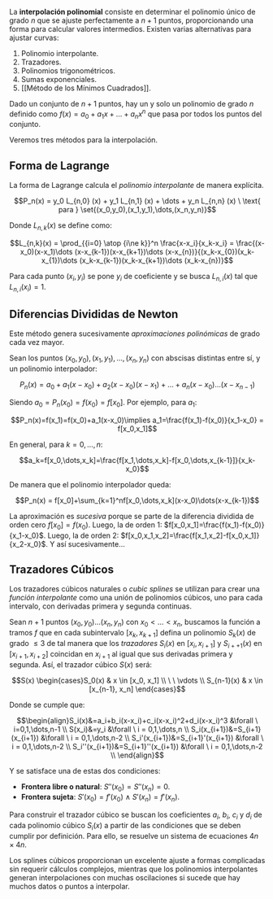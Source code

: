 La **interpolación polinomial** consiste en determinar el polinomio único de grado $n$ que se ajuste perfectamente a $n+1$ puntos, proporcionando una forma para calcular valores intermedios. Existen varias alternativas para ajustar curvas:

1. Polinomio interpolante.
2. Trazadores.
3. Polinomios trigonométricos.
4. Sumas exponenciales.
5. [[Método de los Mínimos Cuadrados]].

Dado un conjunto de $n+1$ puntos, hay un y solo un polinomio de grado $n$ definido como $f(x) = a_0 + a_1x + \dots + a_nx^n$ que pasa por todos los puntos del conjunto.

Veremos tres métodos para la interpolación.

## Forma de Lagrange

La forma de Lagrange calcula el *polinomio interpolante* de manera explícita.

$$P_n(x) = y_0 L_{n,0} (x) + y_1 L_{n,1} (x) + \dots + y_n L_{n,n} (x) \ \text{ para } \set{(x_0,y_0),(x_1,y_1),\dots,(x_n,y_n)}$$

Donde $L_{n,k}(x)$ se define como:

$$L_{n,k}(x) = \prod_{{i=0} \atop {i\ne k}}^n \frac{x-x_i}{x_k-x_i} = \frac{(x-x_0)(x-x_1)\dots (x-x_{k-1})(x-x_{k+1})\dots (x-x_{n})}{(x_k-x_{0})(x_k-x_{1})\dots (x_k-x_{k-1})(x_k-x_{k+1})\dots (x_k-x_{n})}$$

Para cada punto $(x_i,y_i)$ se pone $y_i$ de coeficiente y se busca $L_{n,i}(x)$ tal que $L_{n,i}(x_i)=1$.

## Diferencias Divididas de Newton

Este método genera sucesivamente *aproximaciones polinómicas* de grado cada vez mayor.

Sean los puntos $(x_0,y_0), (x_1,y_1), \dots, (x_n,y_n)$ con abscisas distintas entre sí, y un polinomio interpolador:

$$P_n(x) = a_0+a_1(x-x_0)+a_2(x-x_0)(x-x_1)+\dots+a_n(x-x_0)\dots(x-x_{n-1})$$

Siendo $a_0 = P_n(x_0)=f(x_0)=f[x_0]$. Por ejemplo, para $a_1$:

$$P_n(x)=f(x_1)=f(x_0)+a_1(x-x_0)\implies a_1=\frac{f(x_1)-f(x_0)}{x_1-x_0} = f[x_0,x_1]$$

En general, para $k=0,\dots,n$:

$$a_k=f[x_0,\dots,x_k]=\frac{f[x_1,\dots,x_k]-f[x_0,\dots,x_{k-1}]}{x_k-x_0}$$

De manera que el polinomio interpolador queda:

$$P_n(x) = f[x_0]+\sum_{k=1}^nf[x_0,\dots,x_k](x-x_0)\dots(x-x_{k-1})$$

La aproximación es *sucesiva* porque se parte de la diferencia dividida de orden cero $f[x_0]=f(x_0)$. Luego, la de orden 1: $f[x_0,x_1]=\frac{f(x_1)-f(x_0)}{x_1-x_0}$. Luego, la de orden 2: $f[x_0,x_1,x_2]=\frac{f[x_1,x_2]-f[x_0,x_1]}{x_2-x_0}$. Y así sucesivamente...

## Trazadores Cúbicos

Los trazadores cúbicos naturales o *cubic splines* se utilizan para crear una *función interpolante* como una unión de polinomios cúbicos, uno para cada intervalo, con derivadas primera y segunda continuas.

Sean $n+1$ puntos $(x_0,y_0)\dots (x_n,y_n)$ con $x_0\lt\dots\lt x_n$, buscamos la función a tramos $f$ que en cada subintervalo $[x_k, x_{k+1}]$ defina un polinomio $S_k(x)$ de grado $\le 3$ de tal manera que los *trazadores* $S_i(x)$ en $[x_i,x_{i+1}]$ y $S_{i++1}(x)$ en $[x_{i+1},x_{i+2}]$ coincidan en $x_{i+1}$ al igual que sus derivadas primera y segunda. Así, el trazador cúbico $S(x)$ será:

$$S(x) \begin{cases}S_0(x) & x \in [x_0, x_1] \\ \ \ \vdots \\ S_{n-1}(x) & x \in [x_{n-1}, x_n] \end{cases}$$

Donde se cumple que:

$$\begin{align}S_i(x)&=a_i+b_i(x-x_i)+c_i(x-x_i)^2+d_i(x-x_i)^3 &\forall \ i=0,1,\dots,n-1 \\
S(x_i)&=y_i &\forall \ i = 0,1,\dots,n \\
S_i(x_{i+1})&=S_{i+1}(x_{i+1}) &\forall \ i = 0,1,\dots,n-2 \\
S_i'(x_{i+1})&=S_{i+1}'(x_{i+1}) &\forall \ i = 0,1,\dots,n-2 \\
S_i''(x_{i+1})&=S_{i+1}''(x_{i+1}) &\forall \ i = 0,1,\dots,n-2 \\
\end{align}$$

Y se satisface una de estas dos condiciones:

- **Frontera libre o natural**: $S''(x_0)=S''(x_n)=0$.
- **Frontera sujeta**: $S'(x_0)=f'(x_0) \ \land \ S'(x_n)=f'(x_n)$.

Para construir el trazador cúbico se buscan los coeficientes $a_i$, $b_i$, $c_i$ y $d_i$ de cada polinomio cúbico $S_i(x)$ a partir de las condiciones que se deben cumplir por definición. Para ello, se resuelve un sistema de ecuaciones $4n \times 4n$.

Los splines cúbicos proporcionan un excelente ajuste a formas complicadas sin requerir cálculos complejos, mientras que los polinomios interpolantes generan interpolaciones con muchas oscilaciones si sucede que hay muchos datos o puntos a interpolar.
